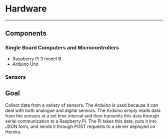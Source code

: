 # Hardware
---
## Components
### Single Board Computers and Microcontrollers
* Raspberry Pi 3 model B
* Arduino Uno

### Sensors


## Goal
Collect data from a variety of sensors. The Arduino is used because it can
deal with both analogue and digital sensors. The Arduino simply reads data
from the sensors at a set time interval and then transmits this data 
through serial communication to a Raspberry Pi. The Pi takes this data,
puts it into JSON form, and sends it through POST requests to a server
deployed on Heroku. 
